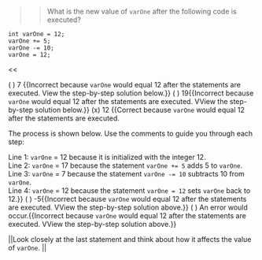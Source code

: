>>What is the new value of <code>varOne</code> after the following code is executed?
<pre><code>int varOne = 12;
varOne += 5;
varOne -= 10;
varOne = 12;</code></pre><<

( ) 7 {{Incorrect because <code>varOne</code> would equal 12 after the statements are executed. View the step-by-step solution below.}}
( ) 19{{Incorrect because <code>varOne</code> would equal 12 after the statements are executed. VView the step-by-step solution below.}}
(x) 12 {{Correct because <code>varOne</code> would equal 12 after the statements are executed. 
<p>The process is shown below. Use the comments to guide you through each step:</p>
Line 1: <code>varOne</code> = 12 because it is initialized with the integer 12.<br/>
Line 2: <code>varOne</code> = 17 because the statement <code>varOne += 5</code> adds 5 to <code>varOne</code>.
Line 3: <code>varOne</code> = 7 because the statement <code>varOne -= 10</code> subtracts 10 from <code>varOne</code>.<br/>
Line 4: <code>varOne</code> = 12 because the statement <code>varOne = 12</code> sets <code>varOne</code> back to 12.}}
( ) -5{{Incorrect because <code>varOne</code> would equal 12 after the statements are executed. VView the step-by-step solution above.}}
( ) An error would occur.{{Incorrect because <code>varOne</code> would equal 12 after the statements are executed. VView the step-by-step solution above.}}

||Look closely at the last statement and think about how it affects the value of <code>varOne</code>. ||

